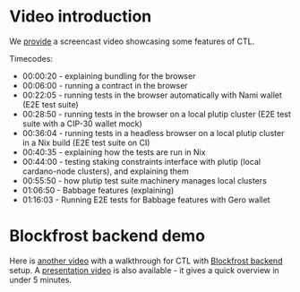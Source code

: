 <!-- DOCTOC SKIP -->

# Video introduction

We [provide](https://drive.google.com/file/d/1ELVvL4WLKTQLg4VJMzt0yj8C0H8xsXS1/view?usp=sharing) a screencast video showcasing some features of CTL.

Timecodes:

- 00:00:20 - explaining bundling for the browser
- 00:06:00 - running a contract in the browser
- 00:22:05 - running tests in the browser automatically with Nami wallet (E2E test suite)
- 00:28:50 - running tests in the browser on a local plutip cluster (E2E test suite with a CIP-30 wallet mock)
- 00:36:04 - running tests in a headless browser on a local plutip cluster in a Nix build (E2E test suite on CI)
- 00:40:35 - explaining how the tests are run in Nix
- 00:44:00 - testing staking constraints interface with plutip (local cardano-node clusters), and explaining them
- 00:55:50 - how plutip test suite machinery manages local clusters
- 01:06:50 - Babbage features (explaining)
- 01:16:03 - Running E2E tests for Babbage features with Gero wallet

# Blockfrost backend demo

Here is [another video](https://drive.google.com/file/d/1cU7vsHlq0-rdybMn2_doBd8XDWA_MHwO/view?usp=share_link) with a walkthrough for CTL with [Blockfrost backend](./blockfrost.md) setup. A [presentation video](https://drive.google.com/file/d/1p-WT8L3x3iKYtNPjujo1JgmZZQ403GNS/view?usp=share_link) is also available - it gives a quick overview in under 5 minutes.
